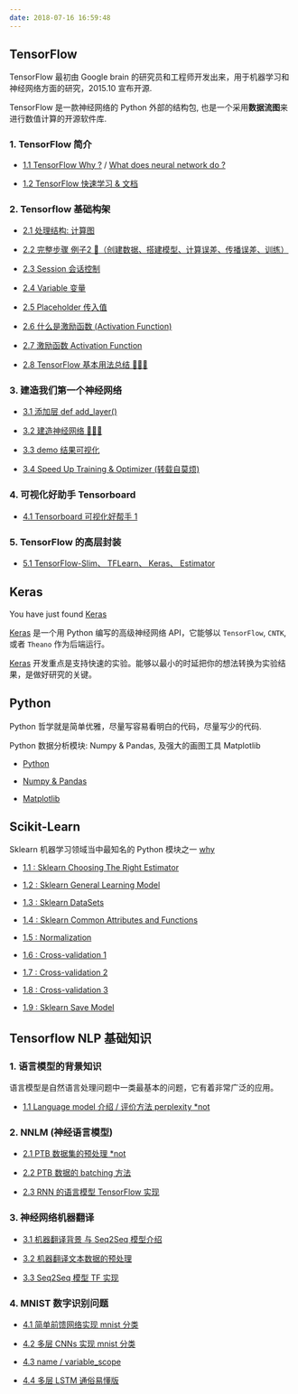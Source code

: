 ```yaml
---
date: 2018-07-16 16:59:48
---
```


[0]: /tensorflow

## TensorFlow

TensorFlow 最初由 Google brain 的研究员和工程师开发出来，用于机器学习和神经网络方面的研究，2015.10 宣布开源.

TensorFlow 是一款神经网络的 Python 外部的结构包, 也是一个采用**数据流图**来进行数值计算的开源软件库.

### 1. TensorFlow 简介

- [1.1 TensorFlow Why ?][t1] / [What does neural network do ?][t2]  

- [1.2 TensorFlow 快速学习 & 文档][t3]  

[t1]: /2018/01/22/tensorflow-1-1-why/
[t2]: /2018/08/24/tensorflow-1-2-NN-what-do/
[t3]: /2018/10/23/tensorflow-doc/

### 2. Tensorflow 基础构架

- [2.1 处理结构: 计算图][t2.1]

- [2.2 完整步骤 例子2 🌰（创建数据、搭建模型、计算误差、传播误差、训练）][t2.2]

- [2.3 Session 会话控制][t2.3]

- [2.4 Variable 变量][t2.4]

- [2.5 Placeholder 传入值][t2.5]

- [2.6 什么是激励函数 (Activation Function)][t2.6]

- [2.7 激励函数 Activation Function][t2.7]

- [2.8 TensorFlow 基本用法总结 🌰🌰🌰][t2.8]

[t2.1]: /2018/08/24/tensorflow-2-1-structure/
[t2.2]: /2018/08/24/tensorflow-2-2-example2/
[t2.3]: /2018/09/06/tensorflow-2-3-session/
[t2.4]: /2018/09/07/tensorflow-2-4-variable/
[t2.5]: /2018/09/07/tensorflow-2-5-placeholde/
[t2.6]: /2018/09/07/tensorflow-2-6-A-activation-function/
[t2.7]: /2018/09/07/tensorflow-2-6-B-activation-function/
[t2.8]: /2018/09/08/tensorflow-2-8-tensorflow-basic-summary/

### 3. 建造我们第一个神经网络

- [3.1 添加层 def add_layer()][t3.1]

- [3.2 建造神经网络 🌰🌰🌰][t3.2]

- [3.3 demo 结果可视化][t3.3]

- [3.4 Speed Up Training & Optimizer (转载自莫烦)][t3.4]

[t3.1]: /2018/09/09/tensorflow-3-1-add-layer/
[t3.2]: /2018/09/11/tensorflow-3-2-create-NN/
[t3.3]: /2018/09/11/tensorflow-3-3-visualize-result/
[t3.4]: /2018/09/12/tensorflow-3-4-A-speed-up-learning/

### 4. 可视化好助手 Tensorboard

- [4.1 Tensorboard 可视化好帮手 1][t4.1]

[t4.1]: /2018/09/12/tensorflow-4-1-tensorboard1/

### 5. TensorFlow 的高层封装

- [5.1 TensorFlow-Slim、 TFLearn、 Keras、 Estimator][0]

## Keras

You have just found [Keras][k1]

[Keras][k1] 是一个用 Python 编写的高级神经网络 API，它能够以 `TensorFlow`, `CNTK`, 或者 `Theano` 作为后端运行。

[Keras][k2] 开发重点是支持快速的实验。能够以最小的时延把你的想法转换为实验结果，是做好研究的关键。 

[0]: /tensorflow
[k1]: https://keras.io/zh/
[k2]: https://keras.io/zh/models/about-keras-models/

## Python

Python 哲学就是简单优雅，尽量写容易看明白的代码，尽量写少的代码.

Python 数据分析模块: Numpy & Pandas, 及强大的画图工具 Matplotlib

- [Python](/python_language)

- [Numpy & Pandas](/python_numpy_pandas)

- [Matplotlib](/python_matplotlib)

## Scikit-Learn

Sklearn 机器学习领域当中最知名的 Python 模块之一 [why][sklearn0] 

- [1.1 : Sklearn Choosing The Right Estimator][sklearn1]

- [1.2 : Sklearn General Learning Model][sklearn2]

- [1.3 : Sklearn DataSets][sklearn3]

- [1.4 : Sklearn Common Attributes and Functions][sklearn4]

- [1.5 : Normalization][sklearn5]

- [1.6 : Cross-validation 1][sklearn6]

- [1.7 : Cross-validation 2][sklearn7]

- [1.8 : Cross-validation 3][sklearn8]

- [1.9 : Sklearn Save Model][sklearn9]

[sklearn0]: /2018/01/03/py-sklearn-0-why/
[sklearn1]: /2018/01/03/py-sklearn-1-choosing-estimator/
[sklearn2]: /2018/01/05/py-sklearn-2-general-learning-model/
[sklearn3]: /2018/01/03/py-sklearn-3-database/
[sklearn4]: /2018/01/05/py-sklearn-4-common-attributes/
[sklearn5]: /2018/01/06/py-sklearn-5-normalization/
[sklearn6]: /2018/01/08/py-sklearn-6-cross-validation-1/
[sklearn7]: /2018/01/09/py-sklearn-6-cross-validation-2/
[sklearn8]: /2018/01/09/py-sklearn-6-cross-validation-3/
[sklearn9]: /2018/01/10/py-sklearn-7-save-model/

## Tensorflow NLP 基础知识

### 1. 语言模型的背景知识

语言模型是自然语言处理问题中一类最基本的问题，它有着非常广泛的应用。

- [1.1 Language model 介绍 / 评价方法 perplexity *not][0]

### 2. NNLM (神经语言模型)

- [2.1 PTB 数据集的预处理 *not][0]

- [2.2 PTB 数据的 batching 方法][9.2.2]

- [2.3 RNN 的语言模型 TensorFlow 实现][9.2.3]

[9.2.2]: /2018/10/01/tensorflow-nlp-9.2.2/
[9.2.3]: /2018/10/02/tensorflow-nlp-9.2.3/

### 3. 神经网络机器翻译

- [3.1 机器翻译背景 与 Seq2Seq 模型介绍][0]

- [3.2 机器翻译文本数据的预处理][0]

- [3.3 Seq2Seq 模型 TF 实现][0]

### 4. MNIST 数字识别问题

- [4.1 简单前馈网络实现 mnist 分类][minst1]

- [4.2 多层 CNNs 实现 mnist 分类][0]

- [4.3 name / variable_scope][minst3]

- [4.4 多层 LSTM 通俗易懂版][minst4]

[minst1]: /2018/09/12/tensorflow-mnist-1-beginners/
[minst2]: 0
[minst3]: /2018/10/05/tensorflow-name-variable_scope/
[minst4]: /2018/10/07/tensorflow-simple-lstms/
